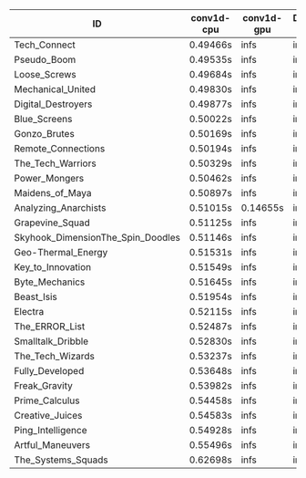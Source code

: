 |ID|conv1d-cpu|conv1d-gpu|DWSPConv2D-gpu|gemm-gpu|avg|
|-|-|-|-|-|-|
|Tech_Connect|0.49466s|infs|infs|4.74608s|infs|
|Pseudo_Boom|0.49535s|infs|infs|4.66752s|infs|
|Loose_Screws|0.49684s|infs|infs|4.68596s|infs|
|Mechanical_United|0.49830s|infs|infs|4.81899s|infs|
|Digital_Destroyers|0.49877s|infs|infs|4.70592s|infs|
|Blue_Screens|0.50022s|infs|infs|4.79029s|infs|
|Gonzo_Brutes|0.50169s|infs|infs|4.75489s|infs|
|Remote_Connections|0.50194s|infs|infs|4.68481s|infs|
|The_Tech_Warriors|0.50329s|infs|infs|4.80715s|infs|
|Power_Mongers|0.50462s|infs|infs|4.83278s|infs|
|Maidens_of_Maya|0.50897s|infs|infs|4.70690s|infs|
|Analyzing_Anarchists|0.51015s|0.14655s|infs|4.77325s|infs|
|Grapevine_Squad|0.51125s|infs|infs|4.66792s|infs|
|Skyhook_DimensionThe_Spin_Doodles|0.51146s|infs|infs|4.74558s|infs|
|Geo-Thermal_Energy|0.51531s|infs|infs|4.76064s|infs|
|Key_to_Innovation|0.51549s|infs|infs|4.68789s|infs|
|Byte_Mechanics|0.51645s|infs|infs|4.72229s|infs|
|Beast_Isis|0.51954s|infs|infs|4.75477s|infs|
|Electra|0.52115s|infs|infs|4.78647s|infs|
|The_ERROR_List|0.52487s|infs|infs|4.74724s|infs|
|Smalltalk_Dribble|0.52830s|infs|infs|4.65609s|infs|
|The_Tech_Wizards|0.53237s|infs|infs|4.72266s|infs|
|Fully_Developed|0.53648s|infs|infs|4.78479s|infs|
|Freak_Gravity|0.53982s|infs|infs|4.70053s|infs|
|Prime_Calculus|0.54458s|infs|infs|4.80703s|infs|
|Creative_Juices|0.54583s|infs|infs|4.84870s|infs|
|Ping_Intelligence|0.54928s|infs|infs|4.77215s|infs|
|Artful_Maneuvers|0.55496s|infs|infs|4.75951s|infs|
|The_Systems_Squads|0.62698s|infs|infs|4.77274s|infs|

